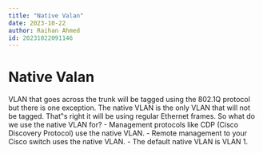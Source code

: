```yaml
---
title: "Native Valan"
date: 2023-10-22
author: Raihan Ahmed
id: 20231022091146
---
```


# Native Valan


VLAN that goes across the trunk will be tagged using the 802.1Q protocol but there is one exception. The native VLAN is the only VLAN that will not be tagged. That‟s right it will be using regular Ethernet frames. So what do we use the native VLAN for?
	- Management protocols like CDP (Cisco Discovery Protocol) use the native VLAN.
	- Remote management to your Cisco switch uses the native VLAN.
 	- The default native VLAN is VLAN 1.

